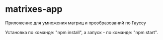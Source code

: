 # matrixes-app
Приложение для умножения матриц и преобразований по Гауссу


Установка по команде: "npm install", а запуск - по команде: "npm start".

